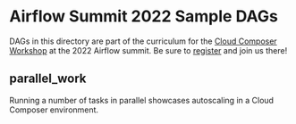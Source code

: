 # Airflow Summit 2022 Sample DAGs

DAGs in this directory are part of the curriculum for the
[Cloud Composer Workshop](https://airflowsummit.org/sessions/2022/cloud-composer-workshop/)
at the 2022 Airflow summit. Be sure to
[register](https://ti.to/airflowsummit/2022-workshops) and join us there!  

## parallel_work

Running a number of tasks in parallel showcases autoscaling in a Cloud Composer environment.
